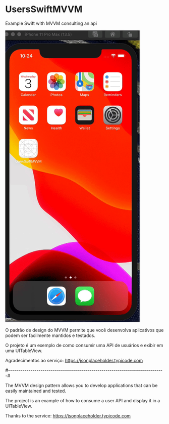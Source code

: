 # UsersSwiftMVVM
Example Swift with MVVM consulting an api

![](gif/users-mvvm.gif)

O padrão de design do MVVM permite que você desenvolva aplicativos que podem ser facilmente mantidos e testados. 

O projeto é um exemplo de como consumir uma API de usuários e exibir em uma UITableView. 

Agradecimentos ao serviço: https://jsonplaceholder.typicode.com

#-----------------------------------------------------------------------------#

The MVVM design pattern allows you to develop applications that can be easily maintained and tested.

The project is an example of how to consume a user API and display it in a UITableView.

Thanks to the service: https://jsonplaceholder.typicode.com
